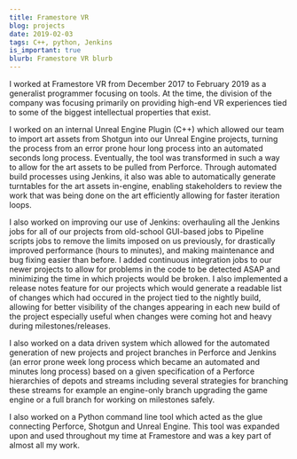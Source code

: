 ```yaml
---
title: Framestore VR
blog: projects
date: 2019-02-03
tags: C++, python, Jenkins
is_important: true
blurb: Framestore VR blurb
---
```

I worked at Framestore VR from December 2017 to February 2019 as a generalist programmer focusing on tools. At the time, the division of the company was focusing primarily on providing high-end VR experiences tied to some of the biggest intellectual properties that exist.

I worked on an internal Unreal Engine Plugin (C++) which allowed our team to import art assets from Shotgun into our Unreal Engine projects, turning the process from an error prone hour long process into an automated seconds long process. Eventually, the tool was transformed in such a way to allow for the art assets to be pulled from Perforce. Through automated build processes using Jenkins, it also was able to automatically generate turntables for the art assets in-engine, enabling stakeholders to review the work that was being done on the art efficiently allowing for faster iteration loops.

I also worked on improving our use of Jenkins: overhauling all the Jenkins jobs for all of our projects from old-school GUI-based jobs to Pipeline scripts jobs to remove the limits imposed on us previously, for drastically improved performance (hours to minutes), and making maintenance and bug fixing easier than before. I added continuous integration jobs to our newer projects to allow for problems in the code to be detected ASAP and minimizing the time in which projects would be broken. I also implemented a release notes feature for our projects which would generate a readable list of changes which had occured in the project tied to the nightly build, allowing for better visibility of the changes appearing in each new build of the project especially useful when changes were coming hot and heavy during milestones/releases.

I also worked on a data driven system which allowed for the automated generation of new projects and project branches in Perforce and Jenkins (an error prone week long process which became an automated and minutes long process) based on a given specification of a Perforce hierarchies of depots and streams including several strategies for branching these streams for example an engine-only branch upgrading the game engine or a full branch for working on milestones safely.

I also worked on a Python command line tool which acted as the glue connecting Perforce, Shotgun and Unreal Engine. This tool was expanded upon and used throughout my time at Framestore and was a key part of almost all my work.

